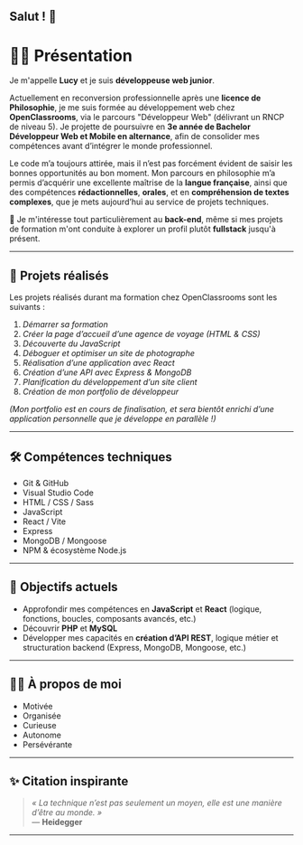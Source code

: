 ## Salut ! 👋

# 👩‍💻 Présentation

Je m'appelle **Lucy** et je suis **développeuse web junior**.

Actuellement en reconversion professionnelle après une **licence de Philosophie**, je me suis formée au développement web chez **OpenClassrooms**, via le parcours "Développeur Web" (délivrant un RNCP de niveau 5). Je projette de poursuivre en **3e année de Bachelor Développeur Web et Mobile en alternance**, afin de consolider mes compétences avant d’intégrer le monde professionnel.

Le code m’a toujours attirée, mais il n’est pas forcément évident de saisir les bonnes opportunités au bon moment. Mon parcours en philosophie m’a permis d’acquérir une excellente maîtrise de la **langue française**, ainsi que des compétences **rédactionnelles**, **orales**, et en **compréhension de textes complexes**, que je mets aujourd’hui au service de projets techniques.

🎯 Je m'intéresse tout particulièrement au **back-end**, même si mes projets de formation m'ont conduite à explorer un profil plutôt **fullstack** jusqu'à présent.

---

## 🚀 Projets réalisés

Les projets réalisés durant ma formation chez OpenClassrooms sont les suivants :

1. *Démarrer sa formation*  
2. *Créer la page d’accueil d’une agence de voyage (HTML & CSS)*  
3. *Découverte du JavaScript*  
4. *Déboguer et optimiser un site de photographe*  
5. *Réalisation d’une application avec React*  
6. *Création d’une API avec Express & MongoDB*  
7. *Planification du développement d’un site client*  
8. *Création de mon portfolio de développeur*

_(Mon portfolio est en cours de finalisation, et sera bientôt enrichi d’une application personnelle que je développe en parallèle !)_

---

## 🛠️ Compétences techniques

- Git & GitHub  
- Visual Studio Code  
- HTML / CSS / Sass  
- JavaScript  
- React / Vite  
- Express  
- MongoDB / Mongoose  
- NPM & écosystème Node.js

---

## 🎯 Objectifs actuels

- Approfondir mes compétences en **JavaScript** et **React** (logique, fonctions, boucles, composants avancés, etc.)  
- Découvrir **PHP** et **MySQL**  
- Développer mes capacités en **création d’API REST**, logique métier et structuration backend (Express, MongoDB, Mongoose, etc.)

---

## 🙋‍♀️ À propos de moi

- Motivée    
- Organisée  
- Curieuse  
- Autonome
- Persévérante  

---

## ✨ Citation inspirante

> *« La technique n’est pas seulement un moyen, elle est une manière d’être au monde. »*  
> — **Heidegger**

---

